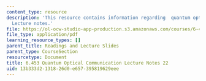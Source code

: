 ```yaml
---
content_type: resource
description: 'This resource contains information regarding  quantum optical communication:
  Lecture notes.'
file: https://ol-ocw-studio-app-production.s3.amazonaws.com/courses/6-453-quantum-optical-communication-fall-2016/13b333d2131826d0e657395819629eee_MIT6_453F16_Lect22.pdf
file_type: application/pdf
learning_resource_types: []
parent_title: Readings and Lecture Slides
parent_type: CourseSection
resourcetype: Document
title: 6.453 Quantum Optical Communication Lecture Notes 22
uid: 13b333d2-1318-26d0-e657-395819629eee
---
```

